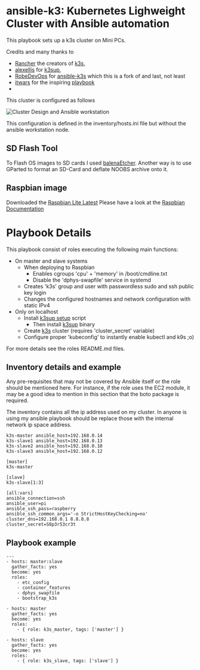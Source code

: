 # ansible-k3: Kubernetes Lighweight Cluster with Ansible automation

This playbook sets up a k3s cluster on Mini PCs.

Credits and many thanks to
- [Rancher](https://rancher.com/) the creators of [k3s](https://k3s.io),
- [alexellis](https://github.com/alexellis) for [k3sup](https://k3sup.dev/),
- [RobeDevOps](https://github.com/RobeDevOps) for [ansible-k3s](https://github.com/RobeDevOps/ansible-k3s) which this is a fork of and last, not least
- [itwars](https://github.com/itwars) for the inspiring [playbook](https://github.com/rancher/k3s/tree/master/contrib/ansible)
-

This cluster is configured as follows

![Cluster Design and Ansible workstation](k3s-cluster.jpg)

This configuration is defined in the inventory/hosts.ini file but without the ansible workstation node.

SD Flash Tool
------------------
To Flash OS images to SD cards I used [balenaEtcher](https://www.balena.io/etcher/).
Another way is to use GParted to format an SD-Card and deflate NOOBS archive onto it.

Raspbian image
------------------
Downloaded the [Raspbian Lite Latest](https://downloads.raspberrypi.org/raspbian_lite_latest)
Please have a look at the [Raspbian Documentation](https://github.com/raspberrypi/documentation)

Playbook Details
=================
This playbook consist of roles executing the following main functions:

- On master and slave systems
  - When deploying to Raspbian
    - Enables cgroups 'cpu' + 'memory' in /boot/cmdline.txt
    - Disable the 'dphys-swapfile' service in systemd
  - Creates 'k3s' group and user with passwordless sudo and ssh public key login
  - Changes the configured hostnames and network configuration with static IPv4
- Only on localhost
  - Install [k3sup setup](https://get.k3sup.dev) script
    - Then install [k3sup](https://k3sup.dev) binary
  - Create [k3s](https://k3s.io) cluster (requires 'cluster_secret' variable)
  - Configure proper 'kubeconfig' to instantly enable kubectl and k9s ;o)

For more details see the roles README.md files.


Inventory details and example
-----------------
Any pre-requisites that may not be covered by Ansible itself or the role should be mentioned here. For instance, if the role uses the EC2 module, it may be a good idea to mention in this section that the boto package is required.

The inventory contains all the ip address used on my cluster. In anyone is using my ansible playbook should be replace those with the internal network ip space address.

```
k3s-master ansible_host=192.168.0.14
k3s-slave1 ansible_host=192.168.0.13
k3s-slave2 ansible_host=192.168.0.10
k3s-slave3 ansible_host=192.168.0.12

[master]
k3s-master

[slave]
k3s-slave[1:3]

[all:vars]
ansible_connection=ssh
ansible_user=pi
ansible_ssh_pass=raspberry
ansible_ssh_common_args='-o StrictHostKeyChecking=no'
cluster_dns=192.168.0.1 8.8.8.8
cluster_secret=S8p3r53cr3t
```

Playbook example
-------------------
```
---
- hosts: master:slave
  gather_facts: yes
  become: yes
  roles:
    - etc_config
    - container_features
    - dphys_swapfile
    - bootstrap_k3s

- hosts: master
  gather_facts: yes
  become: yes
  roles:
    - { role: k3s_master, tags: ['master'] }

- hosts: slave
  gather_facts: yes
  become: yes
  roles:
    - { role: k3s_slave, tags: ['slave'] }
```
